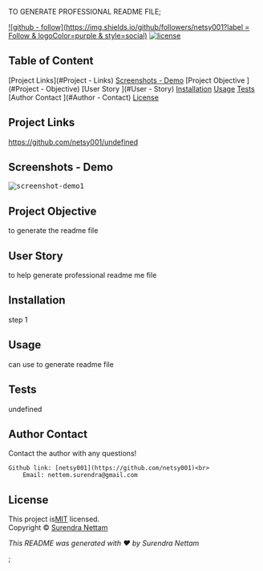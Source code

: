 
TO GENERATE PROFESSIONAL README FILE;

[![github - follow](https://img.shields.io/github/followers/netsy001?label = Follow & logoColor=purple & style=social)](https://github.com/netsy001)
    [![license](https://img.shields.io/badge/License-MIT-brightgreen.svg)](https://choosealicense.com/licenses/undefined/)

## Table of Content
[Project Links](#Project - Links)
[Screenshots - Demo](#Screenshots)
[Project Objective ](#Project - Objective)
[User Story ](#User - Story)
[Installation](#Installation)
[Usage](#Usage)
[Tests](#Tests)
[Author Contact ](#Author - Contact)
[License](#License)

## Project Links
https://github.com/netsy001/undefined<br>

## Screenshots - Demo
<kbd>![screenshot-demo1](C:\Users\Lenovo\November-24\pro.readme\img\img1.png)</kbd>

## Project Objective
to generate the readme file
  
## User Story
to help generate professional readme me file

## Installation
step 1

## Usage
can use to generate readme file

## Tests
undefined
## Author Contact
Contact the author with any questions! 

    Github link: [netsy001](https://github.com/netsy001)<br>
        Email: nettem.surendra@gmail.com
## License
This project is[MIT](https://choosealicense.com/licenses/MIT/) licensed.<br />
            Copyright © [Surendra Nettam](https://github.com/netsy001)

                
<i>This README was generated with ❤️ by Surendra Nettam</i ></p >; 